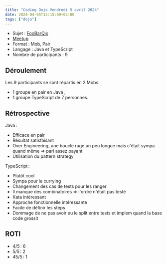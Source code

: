 ```yaml
---
title: "Coding Dojo Vendredi 5 avril 2024"
date: 2024-04-05T12:15:00+02:00
tags: ["dojo"]
---
```


- Sujet : [FooBarQix](https://codingdojo.org/kata/FooBarQix/)
- [Meetup](https://www.meetup.com/software-craftsmanship-lyon/events/300124451/)
- Format : Mob, Pair
- Langage : Java et TypeScript
- Nombre de participants : 9

## Déroulement

Les 9 participants se sont répartis en 2 Mobs.

- 1 groupe en pair en Java ;
- 1 groupe TypeScript de 7 personnes.

## Rétrospective

Java :

- Efficace en pair
- Résultat satisfaisant
- Over Engineering, une boucle ruge un peu longue mais c'était sympa quand même => pari assez payant
- Utilisation du pattern strategy

TypeScript :

- Plutôt cool
- Sympa pour le currying
- Changement des cas de tests pour les ranger
- Il manque des combinatoires => l'ordre n'était pas testé
- Kata intéressant
- Approche fonctionnelle intéressante
- Facile de définir les steps
- Dommage de ne pas avoir eu le split entre tests et implem quand la base code grossit

## ROTI

- 4/5 : 6
- 5/5 : 2
- 45/5 : 1
